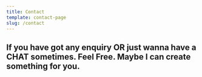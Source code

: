 ```yaml
---
title: Contact
template: contact-page
slug: /contact
---
```


 ## If you have got any enquiry OR just wanna have a CHAT sometimes. Feel Free. Maybe I can create something for you.

